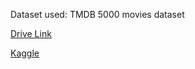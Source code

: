 Dataset used: TMDB 5000 movies dataset


[Drive Link](https://drive.google.com/drive/folders/1KOuMQkqNH8Fdzz65UXSGiqgFw1AmDoLg)


[Kaggle](https://www.kaggle.com/datasets/tmdb/tmdb-movie-metadata )
